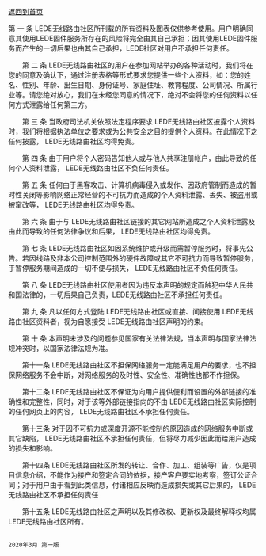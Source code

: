 [返回到首页](https://ledewrt.github.io/)   

第 一 条 LEDE无线路由社区所刊载的所有资料及图表仅供参考使用。用户明确同意其使用LEDE固件服务所存在的风险将完全由其自己承担；因其使用LEDE固件服务而产生的一切后果也由其自己承担，LEDE社区对用户不承担任何责任。

　　第 二 条  LEDE无线路由社区的用户在参加网站举办的各种活动时，我们将在您的同意及确认下，通过注册表格等形式要求您提供一些个人资料，如：您的姓名、性别、年龄、出生日期、身份证号、家庭住址、教育程度、公司情况、所属行业等。请您绝对放心，我们在未经您同意的情况下，绝对不会将您的任何资料以任何方式泄露给任何第三方。

　　第 三 条 当政府司法机关依照法定程序要求 LEDE无线路由社区披露个人资料时，我们将根据执法单位之要求或为公共安全之目的提供个人资料。在此情况下之任何披露， LEDE无线路由社区均得免责。

　　第 四 条 由于用户将个人密码告知他人或与他人共享注册帐户，由此导致的任何个人资料泄露， LEDE无线路由社区不负任何责任。

　　第 五 条 任何由于黑客攻击、计算机病毒侵入或发作、因政府管制而造成的暂时性关闭等影响网络正常经营的不可抗力而造成的个人资料泄露、丢失、被盗用或被窜改等， LEDE无线路由社区均得免责。

　　第 六 条 由于与 LEDE无线路由社区链接的其它网站所造成之个人资料泄露及由此而导致的任何法律争议和后果， LEDE无线路由社区均得免责。

　　第 七 条  LEDE无线路由社区如因系统维护或升级而需暂停服务时，将事先公告。若因线路及非本公司控制范围外的硬件故障或其它不可抗力而导致暂停服务，于暂停服务期间造成的一切不便与损失， LEDE无线路由社区不负任何责任。

　　第 八 条  LEDE无线路由社区使用者因为违反本声明的规定而触犯中华人民共和国法律的，一切后果自己负责，LEDE无线路由社区不承担任何责任。

　　第 九 条 凡以任何方式登陆 LEDE无线路由社区或直接、间接使用 LEDE无线路由社区资料者，视为自愿接受 LEDE无线路由社区声明的约束。

　　第 十 条 本声明未涉及的问题参见国家有关法律法规，当本声明与国家法律法规冲突时，以国家法律法规为准。

　　第十一条  LEDE无线路由社区不担保网络服务一定能满足用户的要求，也不担保网络服务不会中断，对网络服务的及时性、安全性、准确性也都不作担保。

　　第十二条  LEDE无线路由社区不保证为向用户提供便利而设置的外部链接的准确性和完整性，同时，对于该等外部链接指向的不由 LEDE无线路由社区实际控制的任何网页上的内容， LEDE无线路由社区不承担任何责任。

　　第十三条 对于因不可抗力或深度开源不能控制的原因造成的网络服务中断或其它缺陷， LEDE无线路由社区不承担任何责任，但将尽力减少因此而给用户造成的损失和影响。

　　第十四条  LEDE无线路由社区所发的转让、合作、加工、组装等广告，仅是项目信息介绍，不能作为接产和签定合同的依据，接产客户要实地考察，签订公证合同；对于用户由于看到此类信息，付诸相应反映而造成损失或其它后果的， LEDE无线路由社区不承担任何责任

　　第十五条  LEDE无线路由社区之声明以及其修改权、更新权及最终解释权均属 LEDE无线路由社区所有。

                                                                                                                                                   2020年3月 第一版
                                                                                                                                          
